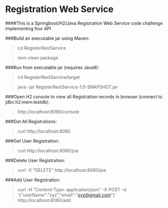 # Registration Web Service
####This is a Springboot/H2/Java Registration Web Service code challenge implementing four API


###Build an executable jar using Maven:
>cd RegisterRestService

>mvn clean package

###Run from executable jar (requires Java8):
>cd RegisterRestService/target

>java -jar RegisterRestService-1.0-SNAPSHOT.jar

###Open H2 console to view all Registration records in browser (connect to jdbc:h2:mem:testdb):
>http://localhost:8080/console

###Get All Registrations:
>curl http://localhost:8080

###Get User Registration:
>curl http://localhost:8080/joe

###Delete User Registration:
>curl -X "DELETE" http://localhost:8080/joe

###Add User Registration:
>curl -H "Content-Type: application/json" -X POST -d '{"userName":"xyz","email":"xyz@gmail.com"}' http://localhost:8080/add